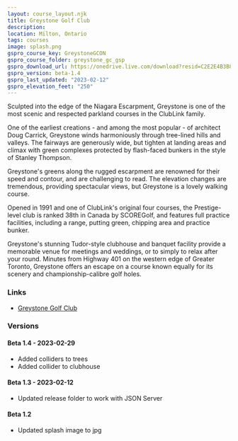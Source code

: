```yaml
---
layout: course_layout.njk
title: Greystone Golf Club
description: 
location: Milton, Ontario
tags: courses
image: splash.png
gspro_course_key: GreystoneGCON
gspro_course_folder: greystone_gc_gsp
gspro_download_url: https://onedrive.live.com/download?resid=C2E2E4B3B8DD77A3%21242240&authkey=!ANlaBDirgy70pHQ
gspro_version: beta-1.4
gspro_last_updated: "2023-02-12"
gspro_elevation_feet: "250"
---
```


Sculpted into the edge of the Niagara Escarpment, Greystone is one of the most scenic and respected parkland courses in the ClubLink family.

One of the earliest creations - and among the most popular - of architect Doug Carrick, Greystone winds harmoniously through tree-lined hills and valleys. The fairways are generously wide, but tighten at landing areas and climax with green complexes protected by flash-faced bunkers in the style of Stanley Thompson.

Greystone's greens along the rugged escarpment are renowned for their speed and contour, and are challenging to read. The elevation changes are tremendous, providing spectacular views, but Greystone is a lovely walking course.

Opened in 1991 and one of ClubLink's original four courses, the Prestige-level club is ranked 38th in Canada by SCOREGolf, and features full practice facilities, including a range, putting green, chipping area and practice bunker. 

Greystone's stunning Tudor-style clubhouse and banquet facility provide a memorable venue for meetings and weddings, or to simply to relax after your round. Minutes from Highway 401 on the western edge of Greater Toronto, Greystone offers an escape on a course known equally for its scenery and championship-calibre golf holes.

### Links

- [Greystone Golf Club](https://greystone.clublink.ca/)

### Versions

#### Beta 1.4 - 2023-02-29

- Added colliders to trees
- Added collider to clubhouse

#### Beta 1.3 - 2023-02-12

- Updated release folder to work with JSON Server

#### Beta 1.2

- Updated splash image to jpg